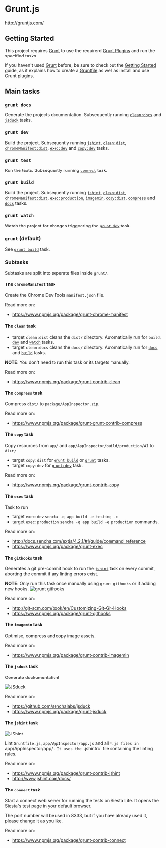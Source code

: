 # Grunt.js
http://gruntjs.com/

## Getting Started
This project requires [Grunt](http://gruntjs.com/) to use the requirerd [Grunt Plugins](http://gruntjs.com/plugins) and run the specified tasks.

If you haven't used [Grunt](http://gruntjs.com/) before, be sure to check out the [Getting Started](http://gruntjs.com/getting-started) guide, as it explains how to create a [Gruntfile](http://gruntjs.com/sample-gruntfile) as well as install and use Grunt plugins.

## Main tasks

### `grunt docs`
Generate the projects documentation. Subsequently running [`clean:docs`](#the-clean-task) and [`jsduck`](#the-jsduck-task) tasks.

### `grunt dev`
Build the project. Subsequently running [`jshint`](#the-jshint-task), [`clean:dist`](#the-clean-task), [`chromeManifest:dist`](#the-chromemanifest-task), [`exec:dev`](#the-exec-task) and [`copy:dev`](#the-copy-task) tasks.

### `grunt test`
Run the tests. Subsequently running [`connect`](#the-connect-) task.

### `grunt build`
Build the project. Subsequently running [`jshint`](#the-jshint-task), [`clean:dist`](#the-clean-task), [`chromeManifest:dist`](#the-chromemanifest-task), [`exec:production`](#the-exec-task), [`imagemin`](#the-imagemin-task), [`copy:dist`](#the-copy-task), [`compress`](#the-compress-task) and [`docs`](#grunt-docs) tasks.

### `grunt watch`
Watch the project for changes triggeering the [`grunt dev`](#grunt-dev) task.

### `grunt` (default)
See [`grunt build`](#grunt-build) task.

### Subtasks
Subtasks are split into seperate files inside `grunt/`.

#### The `chromeManifest` task

Create the Chrome Dev Tools `manifest.json` file.

Read more on:
* https://www.npmjs.org/package/grunt-chrome-manifest

#### The `clean` task

* target `clean:dist` cleans the `dist/` directory. Automatically run for [`build`](#grunt-build), [`dev`](#grunt-dev) and [`watch`](#grunt-watch) tasks.
* target `clean:docs` cleans the `docs/` directory. Automatically run for [`docs`](#grunt-docs) and [`build`](#grunt-build) tasks.

__NOTE__: You don't need to run this task or its targets manually.

Read more on:
* https://www.npmjs.org/package/grunt-contrib-clean

#### The `compress` task

Compress `dist/` to `package/AppInspector.zip`.

Read more on:
* https://www.npmjs.org/package/grunt-grunt-contrib-compress

#### The `copy` task

Copy resources from `app/` and `app/AppInspector/build/production/AI` to `dist/`.
* target `copy:dist` for [`grunt build`](#grunt-build) or [`grunt`](#grunt-default) tasks.
* target `copy:dev` for [`grunt:dev`](#grunt-dev) task.

Read more on:
* https://www.npmjs.org/package/grunt-contrib-copy

#### The `exec` task

Task to run
* target `exec:dev` `sencha -q app build -e testing -c`
* target `exec:production` `sencha -q app build -e production`
commands.

Read more on:
* http://docs.sencha.com/extjs/4.2.1/#!/guide/command_reference
* https://www.npmjs.org/package/grunt-exec

#### The `githooks` task

Generates a git pre-commit hook to run the [`jshint`](#the-jshint-task) task on every commit, aborting the commit if any linting errors exist.

__NOTE__: Only run this task once manually using `grunt githooks` or if adding new hooks.
![grunt githooks](http://f.cl.ly/items/2U0l471z363P3a0w0408/screenshot%202014-02-14%20at%2012.46.48.png)

Read more on:
* http://git-scm.com/book/en/Customizing-Git-Git-Hooks
* https://www.npmjs.org/package/grunt-githooks

#### The `imagemin` task

Optimise, compress and copy image assets.

Read more on:
* https://www.npmjs.org/package/grunt-contrib-imagemin

#### The `jsduck` task

Generate duckumentation!

![JSduck](https://raw.github.com/senchalabs/jsduck/master/opt/jsduck-logo-dark.png)

Read more on:
* https://github.com/senchalabs/jsduck
* https://www.npmjs.org/package/grunt-jsduck

#### The `jshint` task

![JShint](http://www.jshint.com/res/jshint.png)

Lint `Gruntfile.js`, `app/AppInspector/app.js` and all `*.js files in `app/AppInspector/app/`.
It uses the `.jshintrc` file containing the linting rules.

Read more on:
* https://www.npmjs.org/package/grunt-contrib-jshint
* http://www.jshint.com/docs/

#### The `connect` task

Start a connect web server for running the tests on Siesta Lite. It opens the Siesta's test page in your default browser.

The port number will be used in 8333, but if you have already used it, please change it as you like.

Read more on:
* https://www.npmjs.org/package/grunt-contrib-connect

